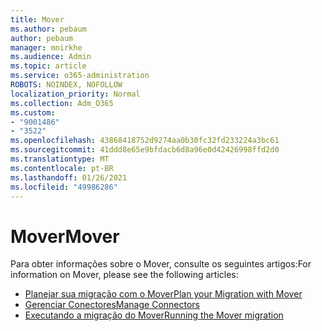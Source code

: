 ```yaml
---
title: Mover
ms.author: pebaum
author: pebaum
manager: mnirkhe
ms.audience: Admin
ms.topic: article
ms.service: o365-administration
ROBOTS: NOINDEX, NOFOLLOW
localization_priority: Normal
ms.collection: Adm_O365
ms.custom:
- "9001486"
- "3522"
ms.openlocfilehash: 43868418752d9274aa0b30fc32fd233224a3bc61
ms.sourcegitcommit: 41ddd8e65e9bfdacb6d8a96e0d42426998ffd2d0
ms.translationtype: MT
ms.contentlocale: pt-BR
ms.lasthandoff: 01/26/2021
ms.locfileid: "49986286"
---
```

# <a name="mover"></a><span data-ttu-id="6aab1-102">Mover</span><span class="sxs-lookup"><span data-stu-id="6aab1-102">Mover</span></span>

<span data-ttu-id="6aab1-103">Para obter informações sobre o Mover, consulte os seguintes artigos:</span><span class="sxs-lookup"><span data-stu-id="6aab1-103">For information on Mover, please see the following articles:</span></span>

- [<span data-ttu-id="6aab1-104">Planejar sua migração com o Mover</span><span class="sxs-lookup"><span data-stu-id="6aab1-104">Plan your Migration with Mover</span></span>](https://docs.microsoft.com/sharepointmigration/mover-plan-migration)
- [<span data-ttu-id="6aab1-105">Gerenciar Conectores</span><span class="sxs-lookup"><span data-stu-id="6aab1-105">Manage Connectors</span></span>](https://docs.microsoft.com/sharepointmigration/mover-manage-connectors)
- [<span data-ttu-id="6aab1-106">Executando a migração do Mover</span><span class="sxs-lookup"><span data-stu-id="6aab1-106">Running the Mover migration</span></span>](https://docs.microsoft.com/sharepointmigration/mover-running-migration)
